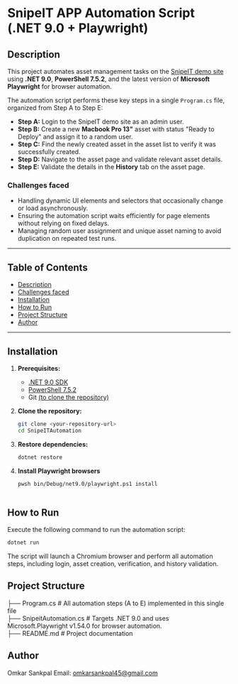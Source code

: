 # SnipeIT APP Automation Script (.NET 9.0 + Playwright)

## Description

This project automates asset management tasks on the [SnipeIT demo site](https://demo.snipeitapp.com/login) using **.NET 9.0**, **PowerShell 7.5.2**, and the latest version of **Microsoft Playwright** for browser automation.

The automation script performs these key steps in a single `Program.cs` file, organized from Step A to Step E:

- **Step A:** Login to the SnipeIT demo site as an admin user.
- **Step B:** Create a new **Macbook Pro 13"** asset with status "Ready to Deploy" and assign it to a random user.
- **Step C:** Find the newly created asset in the asset list to verify it was successfully created.
- **Step D:** Navigate to the asset page and validate relevant asset details.
- **Step E:** Validate the details in the **History** tab on the asset page.

### Challenges faced

- Handling dynamic UI elements and selectors that occasionally change or load asynchronously.
- Ensuring the automation script waits efficiently for page elements without relying on fixed delays.
- Managing random user assignment and unique asset naming to avoid duplication on repeated test runs.

---

## Table of Contents

- [Description](#description)
- [Challenges faced](#challenges-faced)
- [Installation](#installation)
- [How to Run](#how-to-run)
- [Project Structure](#project-structure)
- [Author](#author)

---

## Installation

1. **Prerequisites:**

   - [.NET 9.0 SDK](https://dotnet.microsoft.com/en-us/download/dotnet/9.0)
   - [PowerShell 7.5.2](https://learn.microsoft.com/en-us/powershell/scripting/install/installing-powershell)
   - Git [(to clone the repository)](https://github.com/OhacksS/Global360Automation.git)

2. **Clone the repository:**

   ```bash
   git clone <your-repository-url>
   cd SnipeITAutomation

3. **Restore dependencies:**
  
    ```bash
    dotnet restore

5. **Install Playwright browsers**
    ```bash
    pwsh bin/Debug/net9.0/playwright.ps1 install
  
## How to Run

Execute the following command to run the automation script:
  
 ```bash
dotnet run
```

The script will launch a Chromium browser and perform all automation steps, including login, asset creation, verification, and history validation.

## Project Structure
 ├── Program.cs      # All automation steps (A to E) implemented in this single file<br>
 ├── SnipeitAutomation.cs       # Targets .NET 9.0 and uses Microsoft.Playwright v1.54.0 for browser automation.<br>
 ├── README.md       # Project documentation
 
## Author
Omkar Sankpal
Email: omkarsankpal45@gmail.com

